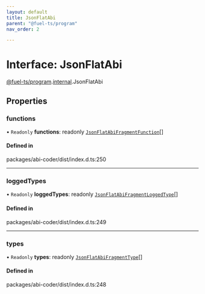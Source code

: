 ```yaml
---
layout: default
title: JsonFlatAbi
parent: "@fuel-ts/program"
nav_order: 2

---
```


# Interface: JsonFlatAbi

[@fuel-ts/program](../index.md).[internal](../namespaces/internal.md).JsonFlatAbi

## Properties

### functions

• `Readonly` **functions**: readonly [`JsonFlatAbiFragmentFunction`](internal-JsonFlatAbiFragmentFunction.md)[]

#### Defined in

packages/abi-coder/dist/index.d.ts:250

___

### loggedTypes

• `Readonly` **loggedTypes**: readonly [`JsonFlatAbiFragmentLoggedType`](internal-JsonFlatAbiFragmentLoggedType.md)[]

#### Defined in

packages/abi-coder/dist/index.d.ts:249

___

### types

• `Readonly` **types**: readonly [`JsonFlatAbiFragmentType`](internal-JsonFlatAbiFragmentType.md)[]

#### Defined in

packages/abi-coder/dist/index.d.ts:248
